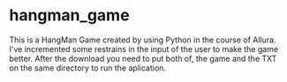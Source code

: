 # hangman_game
This is a HangMan Game created by using Python in the course of Allura. I've incremented some restrains in the input of the user to make the game better.
After the download you need to put both of, the game and the TXT on the same directory to run the aplication.
